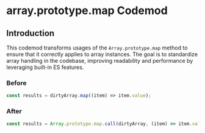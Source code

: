 # array.prototype.map Codemod

## Introduction

This codemod transforms usages of the `Array.prototype.map` method to ensure that it correctly applies to array instances. The goal is to standardize array handling in the codebase, improving readability and performance by leveraging built-in ES features.

### Before

```javascript
const results = dirtyArray.map((item) => item.value);
```

### After

```javascript
const results = Array.prototype.map.call(dirtyArray, (item) => item.value);
```
